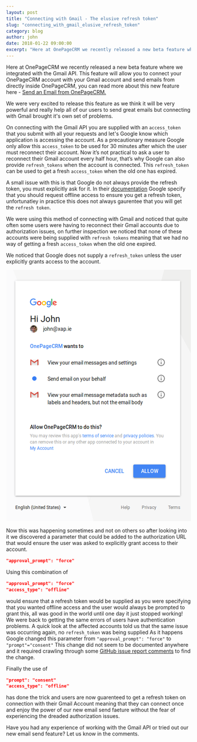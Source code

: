 ```yaml
---
layout: post
title: "Connecting with Gmail - The elusive refresh token"
slug: "connecting_with_gmail_elusive_refresh_token"
category: blog
author: john
date: 2018-01-22 09:00:00
excerpt: "Here at OnePageCRM we recently released a new beta feature where we integrated with the Gmail API."
---
```



Here at OnePageCRM we recently released a new beta feature where we integrated with the Gmail API.
This feature will allow you to connect your OnePageCRM account with your Gmail account and send emails from directly inside OnePageCRM, you can read more about this new feature here - <a href='http://help.onepagecrm.com/article/342-send-an-email-from-onepagecrm' > Send an Email from OnePageCRM. </a>

We were very excited to release this feature as we think it will be very powerful and really help all of our users to send great emails but connecting with Gmail brought it's own set of problems.

On connecting with the Gmail API you are supplied with an `access_token` that you submit with all your requests and let's Google know which application is accessing the account.
As a precautionary measure Google only allow this `access_token` to be used for 30 minutes after which the user must reconnect their account. Now it’s not practical to ask a user to reconnect their Gmail account every half hour, that’s why Google can also provide `refresh_tokens` when the account is connected. This `refresh_token` can be used to get a fresh `access_token` when the old one has expired.

A small issue with this is that Google do not always provide the refresh token, you must explicitly ask for it. In their <a href='https://developers.google.com/identity/protocols/OAuth2WebServer'>documentation</a> Google specify that you should request offline access to ensure you get a refresh token, unfortunatley in practice this does not always gaurentee that you will get the `refresh token`.

We were using this method of connecting with Gmail and noticed that quite often some users were having to reconnect their Gmail accounts due to authorization issues, on further inspection we noticed that none of these accounts were being supplied with `refresh tokens` meaning that we had no way of getting a fresh `access_token` when the old one expired.

We noticed that Google does not supply a `refresh_token` unless the user explicitly grants access to the account.

<div style="text-align: center">
<img class="img-responsive" src="/img/gmail_auth_screen.png" />
</div>

Now this was happening sometimes and not on others so after looking into it we discovered a parameter that could be added to the authorization URL that would ensure the user was asked to explicitly grant access to their account. 
```json
"approval_prompt": "force"
```
Using this combination of 
```json
"approval_prompt": "force"
"access_type": "offline"
```
would ensure that a refresh token would be supplied as you were specifying that you wanted offline access and the user would always be prompted to grant this, all was good in the world until one day it just stopped working!
We were back to getting the same errors of users have authentication problems. A quick look at the affected accounts told us that the same issue was occurring again, no `refresh_token` was being supplied
As it happens Google changed this parameter from  `"approval_prompt": "force"` to `"prompt"="consent"`
This change did not seem to be documented anywhere and it required crawling through some <a href="https://github.com/google/oauth2client/issues/453">GitHub issue report comments</a> to find the change.

Finally the use of 
```json
"prompt": "consent"
"access_type": "offline"
```
has done the trick and users are now guarenteed to get a refresh token on connection with their Gmail Account meaning that they can connect once and enjoy the power of our new email send faeture without the fear of experiencing the dreaded authorization issues.

Have you had any experience of working with the Gmail API or tried out our new email send feature? Let us know in the comments.